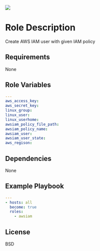 
[![](https://github.com/ansible-roles-mamono210/awsiam/workflows/build/badge.svg)](https://github.com/ansible-roles-mamono210/awsiam/actions?query=workflow%3Abuild)

Role Description
=========

Create AWS IAM user with given IAM policy

Requirements
------------

None

Role Variables
--------------

```YAML
---
aws_access_key:
aws_secret_key:
linux_group:
linux_user:
linux_userhome:
awsiam_policy_file_path:
awsiam_policy_name:
awsiam_user:
awsiam_user_state:
aws_regison:
```

Dependencies
------------

None

Example Playbook
----------------

```YAML
---
- hosts: all
  become: true
  roles:
    - awsiam
```

License
-------

BSD
